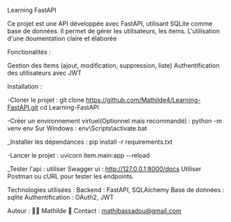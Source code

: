 Learning FastAPI

Ce projet est une API développée avec FastAPI, utilisant SQLite comme base de données. Il permet de gérer les utilisateurs, les items. L'utilisation d'une  doumentation claire et élaborée

Fonctionalités : 

Gestion des items (ajout, modification, suppression, liste)
Authentification des utilisateurs avec JWT

Installation : 

-Cloner le projet : 
git clone https://github.com/Mathilde4/Learning-FastAPI.git
cd Learning-FastAPI

-Créer un environnement virtuel(Optionnel mais recommandé) :
python -m venv env
Sur Windows : env\Scripts\activate.bat

_Installer les dépendances : 
pip install -r requirements.txt

-Lancer le projet : 
uvicorn item.main:app --reload

_Tester l'api : 
utiliser Swagger ui : http://127.0.0.1:8000/docs
Utiliser Postman ou cURL pour tester les endpoints.

Technologies utilisées : 
Backend : FastAPI, SQLAlchemy
Base de données : sqlite
Authentification : OAuth2, JWT


Auteur : 
👨‍💻 Mathilde
📧 Contact : mathibassadou@gmail.com




